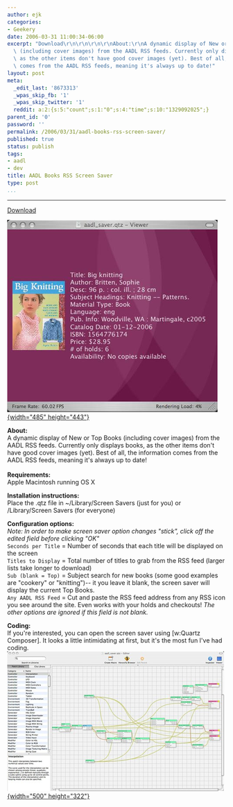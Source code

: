 ```yaml
---
author: ejk
categories:
- Geekery
date: 2006-03-31 11:00:34-06:00
excerpt: "Download\r\n\r\n\r\n\r\nAbout:\r\nA dynamic display of New or Top Books\
  \ (including cover images) from the AADL RSS feeds. Currently only displays books,\
  \ as the other items don't have good cover images (yet). Best of all, the information\
  \ comes from the AADL RSS feeds, meaning it's always up to date!"
layout: post
meta:
  _edit_last: '8673313'
  _wpas_skip_fb: '1'
  _wpas_skip_twitter: '1'
  reddit: a:2:{s:5:"count";s:1:"0";s:4:"time";s:10:"1329092025";}
parent_id: '0'
password: ''
permalink: /2006/03/31/aadl-books-rss-screen-saver/
published: true
status: publish
tags:
- aadl
- dev
title: AADL Books RSS Screen Saver
type: post
...
```

---

[Download](http://bilbo.aadl.org/~kloostere/aadl_saver.qtz)

[![aadl_saver1](/assets/2006/03/91150288_a0efe4915f.jpg){width="485" height="443"}](http://www.flickr.com/photos/ejk/91150288/ "Photo Sharing")

**About:**\
A dynamic display of New or Top Books (including cover images) from the AADL RSS feeds. Currently only displays books, as the other items don't have good cover images (yet). Best of all, the information comes from the AADL RSS feeds, meaning it's always up to date!\
\
**Requirements:**\
Apple Macintosh running OS X

**Installation instructions:**\
Place the .qtz file in \~/Library/Screen Savers (just for you) or /Library/Screen Savers (for everyone)

**Configuration options:**\
*Note: In order to make screen saver option changes "stick", click off the edited field before clicking "OK"*\
`Seconds per Title` = Number of seconds that each title will be displayed on the screen\
`Titles to Display` = Total number of titles to grab from the RSS feed (larger lists take longer to download)\
`Sub (blank = Top)` = Subject search for new books (some good examples are "cookery" or "knitting")-- it you leave it blank, the screen saver will display the current Top Books.\
`Any AADL RSS Feed` = Cut and paste the RSS feed address from any RSS icon you see around the site. Even works with your holds and checkouts! *The other options are ignored if this field is not blank.*

**Coding:**\
If you're interested, you can open the screen saver using \[w:Quartz Composer\]. It looks a little intimidating at first, but it's the most fun I've had coding.\
[![aadl_saver_overview](/assets/2006/03/91150287_f234e651e2.jpg){width="500" height="322"}](http://www.flickr.com/photos/ejk/91150287/ "Photo Sharing")
